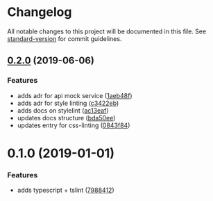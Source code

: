 # Changelog

All notable changes to this project will be documented in this file. See [standard-version](https://github.com/conventional-changelog/standard-version) for commit guidelines.

## [0.2.0](https://github.com/chunksnbits/tooling/compare/v0.1.0...v0.2.0) (2019-06-06)


### Features

* adds adr for api mock service ([1aeb48f](https://github.com/chunksnbits/tooling/commit/1aeb48f))
* adds adr for style linting ([c3422eb](https://github.com/chunksnbits/tooling/commit/c3422eb))
* adds docs on stylelint ([ac13eaf](https://github.com/chunksnbits/tooling/commit/ac13eaf))
* updates docs structure ([bda50ee](https://github.com/chunksnbits/tooling/commit/bda50ee))
* updates entry for css-linting ([0843f84](https://github.com/chunksnbits/tooling/commit/0843f84))



<a name="0.1.0"></a>
# 0.1.0 (2019-01-01)


### Features

* adds typescript + tslint ([7988412](https://github.com/chunksnbits/tooling/commit/7988412))
